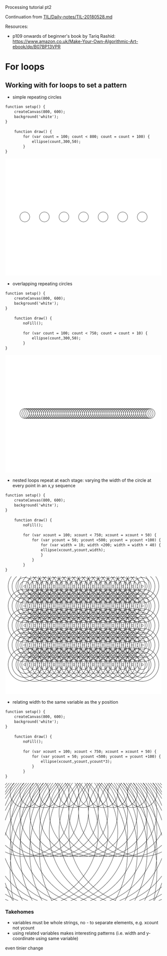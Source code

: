 Processing tutorial pt2

Continuation from [TIL/Daily-notes/TIL-20180528.md](/Daily-notes/TIL-20180528.md)

Resources:
* p109 onwards of beginner's book by Tariq Rashid: https://www.amazon.co.uk/Make-Your-Own-Algorithmic-Art-ebook/dp/B07BP13VPR

# For loops

## Working with for loops to set a pattern

* simple repeating circles

```
function setup() {
	createCanvas(800, 600);
	background('white');
}

	function draw() {
		for (var count = 100; count < 800; count = count + 100) {
			ellipse(count,300,50);
		}
}
```

![output image](/media/repeating-circles-1.png)

* overlapping repeating circles

```
function setup() {
	createCanvas(800, 600);
	background('white');
}

	function draw() {
		noFill();

		for (var count = 100; count < 750; count = count + 10) {
			ellipse(count,300,50);
		}
}
```

![output image](/media/repeating-circles-2.png)

* nested loops repeat at each stage: varying the width of the circle at every point in an x,y sequence

```
function setup() {
	createCanvas(800, 600);
	background('white');
}

	function draw() {
		noFill();

		for (var xcount = 100; xcount < 750; xcount = xcount + 50) {
			for	(var ycount = 50; ycount <500; ycount = ycount +100) {
				for (var width = 10; width <200; width = width + 40) {
				ellipse(xcount,ycount,width);
				}
			}
		}
}
```

![output image](/media/repeating-circles-3.png)

* relating width to the same variable as the y position

```
function setup() {
	createCanvas(800, 600);
	background('white');
}

	function draw() {
		noFill();

		for (var xcount = 100; xcount < 750; xcount = xcount + 50) {
			for	(var ycount = 50; ycount <500; ycount = ycount +100) {
				ellipse(xcount,ycount,ycount*3);
			}
		}
}
```

![output image](/media/repeating-circles-4.png)

### Takehomes

* variables must be whole strings, no - to separate elements, e.g. xcount not ycount
* using related variables makes interesting patterns (i.e. width and y-coordinate using same variable)

even tinier change
